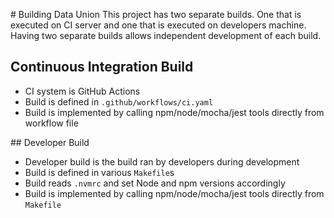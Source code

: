 # Building Data Union
This project has two separate builds. One that is executed on CI server and one
that is executed on developers machine. Having two separate builds allows
independent development of each build.

## Continuous Integration Build
- CI system is GitHub Actions
- Build is defined in `.github/workflows/ci.yaml`
- Build is implemented by calling npm/node/mocha/jest tools directly from workflow file

## Developer Build
- Developer build is the build ran by developers during development
- Build is defined in various `Makefile`s
- Build reads `.nvmrc` and set Node and npm versions accordingly
- Build is implemented by calling npm/node/mocha/jest tools directly from `Makefile`

